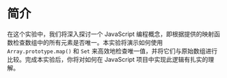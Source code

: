 # 简介

在这个实验中，我们将深入探讨一个 JavaScript 编程概念，即根据提供的映射函数检查数组中的所有元素是否唯一。本实验将演示如何使用 `Array.prototype.map()` 和 `Set` 来高效地检查唯一值，并将它们与原始数组进行比较。完成本实验后，你将对如何在 JavaScript 项目中实现此逻辑有扎实的理解。
